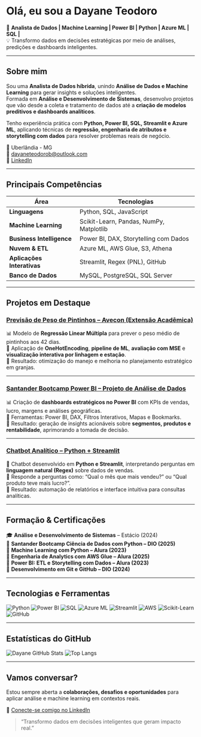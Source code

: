 # Olá, eu sou a Dayane Teodoro  

🎯 **Analista de Dados | Machine Learning | Power BI | Python | Azure ML | SQL |**  
💡 Transformo dados em decisões estratégicas por meio de análises, predições e dashboards inteligentes.

---

## Sobre mim  

Sou uma **Analista de Dados híbrida**, unindo **Análise de Dados e Machine Learning** para gerar insights e soluções inteligentes.  
Formada em **Análise e Desenvolvimento de Sistemas**, desenvolvo projetos que vão desde a coleta e tratamento de dados até a **criação de modelos preditivos e dashboards analíticos**.  

Tenho experiência prática com **Python, Power BI, SQL, Streamlit e Azure ML**, aplicando técnicas de **regressão, engenharia de atributos e storytelling com dados** para resolver problemas reais de negócio.  

📍 Uberlândia - MG  
📧 [dayaneteodorob@outlook.com](mailto:dayaneteodorob@outlook.com)  
🔗 [LinkedIn](https://www.linkedin.com/in/dayaneteodoro/)  

---

## Principais Competências  

| Área | Tecnologias |
|------|--------------|
| **Linguagens** | Python, SQL, JavaScript |
| **Machine Learning** | Scikit-Learn, Pandas, NumPy, Matplotlib |
| **Business Intelligence** | Power BI, DAX, Storytelling com Dados |
| **Nuvem & ETL** | Azure ML, AWS Glue, S3, Athena |
| **Aplicações Interativas** | Streamlit, Regex (PNL), GitHub |
| **Banco de Dados** | MySQL, PostgreSQL, SQL Server |

---

## Projetos em Destaque  

### [Previsão de Peso de Pintinhos – Avecon (Extensão Acadêmica)](https://github.com/Dayanebiaerafa/projeto-avecon)
📊 Modelo de **Regressão Linear Múltipla** para prever o peso médio de pintinhos aos 42 dias.  
🔹 Aplicação de **OneHotEncoding**, **pipeline de ML**, **avaliação com MSE** e **visualização interativa por linhagem e estação**.  
🚜 Resultado: otimização do manejo e melhoria no planejamento estratégico em granjas.

---

### [Santander Bootcamp Power BI – Projeto de Análise de Dados](https://github.com/Dayanebiaerafa/Santander_Bootcamp_PowerBI_Projeto)
📊 Criação de **dashboards estratégicos no Power BI** com KPIs de vendas, lucro, margens e análises geográficas.  
🔹 Ferramentas: Power BI, DAX, Filtros Interativos, Mapas e Bookmarks.  
💬 Resultado: geração de insights acionáveis sobre **segmentos, produtos e rentabilidade**, aprimorando a tomada de decisão.

---

### [Chatbot Analítico – Python + Streamlit](https://github.com/Dayanebiaerafa/chatbot-analise-vendas)
💬 Chatbot desenvolvido em **Python e Streamlit**, interpretando perguntas em **linguagem natural (Regex)** sobre dados de vendas.  
🔹 Responde a perguntas como: “Qual o mês que mais vendeu?” ou “Qual produto teve mais lucro?”.  
🚀 Resultado: automação de relatórios e interface intuitiva para consultas analíticas.

---

## Formação & Certificações  

🎓 **Análise e Desenvolvimento de Sistemas** – Estácio (2024)  
📘 **Santander Bootcamp Ciência de Dados com Python – DIO (2025)**  
📘 **Machine Learning com Python – Alura (2023)**  
📘 **Engenharia de Analytics com AWS Glue – Alura (2025)**  
📘 **Power BI: ETL e Storytelling com Dados – Alura (2023)**  
📘 **Desenvolvimento em Git e GitHub – DIO (2024)**  

---

## Tecnologias e Ferramentas  

![Python](https://img.shields.io/badge/Python-3670A0?logo=python&logoColor=ffdd54)
![Power BI](https://img.shields.io/badge/Power%20BI-F2C811?logo=power-bi&logoColor=black)
![SQL](https://img.shields.io/badge/SQL-025E8C?logo=postgresql&logoColor=white)
![Azure ML](https://img.shields.io/badge/Azure%20Machine%20Learning-0078D4?logo=microsoftazure&logoColor=white)
![Streamlit](https://img.shields.io/badge/Streamlit-FF4B4B?logo=streamlit&logoColor=white)
![AWS](https://img.shields.io/badge/AWS-232F3E?logo=amazonaws&logoColor=white)
![Scikit-Learn](https://img.shields.io/badge/Scikit--Learn-F7931E?logo=scikitlearn&logoColor=white)
![GitHub](https://img.shields.io/badge/GitHub-181717?logo=github&logoColor=white)

---

## Estatísticas do GitHub  

![Dayane GitHub Stats](https://github-readme-stats.vercel.app/api?username=Dayanebiaerafa&show_icons=true&theme=transparent&hide_border=true&rank_icon=github)
![Top Langs](https://github-readme-stats.vercel.app/api/top-langs/?username=Dayanebiaerafa&layout=compact&theme=transparent&hide_border=true)

---

## Vamos conversar?  
Estou sempre aberta a **colaborações, desafios e oportunidades** para aplicar análise e machine learning em contextos reais.  

📩 [Conecte-se comigo no LinkedIn](https://www.linkedin.com/in/dayaneteodoro/)  
> “Transformo dados em decisões inteligentes que geram impacto real.”
